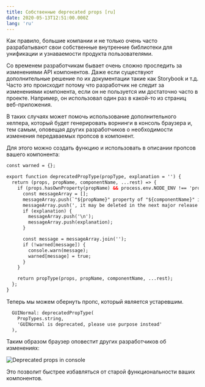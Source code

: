 ```yaml
---
title: Собственные deprecated props [ru]
date: 2020-05-13T12:51:00.000Z
lang: 'ru'
---
```

Как правило, большие компании и не только очень часто разрабатывают свои собственные внутренние библиотеки для унификации и узнаваемости продукта пользователями. 

Со временем разработчикам бывает очень сложно проследить за изменениями API компонентов. Даже если существуют дополнительные решение по их документации такие как Storybook и т.д. Часто это происходит потому что разработчик не следит за изменениями компонента, если он не пользуется им достаточно часто в проекте. Например, он использовал один раз в какой-то из страниц веб-приложения.

В таких случаях может помочь использование дополнительного хелпера, который будет генерировать ворнинги в консоль браузера и, тем самым, оповещая других разработчиков о необходимости изменения передаваемых пропсов в компонент. 

Для этого можно создать функцию и использовать в описании пропсов вашего компонента:

```html
const warned = {};        

export function deprecatedPropType(propType, explanation = '') {
  return (props, propName, componentName, ...rest) => {
    if (props.hasOwnProperty(propName) && process.env.NODE_ENV !== 'production') {
      const messageArray = [];
      messageArray.push(`"${propName}" property of "${componentName}" is deprecated`);
      messageArray.push(', it may be deleted in the next major release');
      if (explanation) {
        messageArray.push('\n');
        messageArray.push(explanation);
      }

      const message = messageArray.join('');
      if (!warned[message]) {
        console.warn(message);
        warned[message] = true;
      }
    }

    return propType(props, propName, componentName, ...rest);
  };
}
```

Теперь мы можем обернуть пропс, который является устаревшим.

```html
  GUINormal: deprecatedPropType(
    PropTypes.string,
    'GUINormal is deprecated, please use purpose instead'
  ),
```

Таким образом браузер оповестит других разработчиков об изменениях:

![Deprecated props in console](./dep.png)

Это позволит быстрее избавляться от старой функциональности ваших компонентов.
